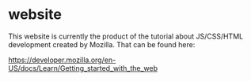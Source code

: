 # website

This website is currently the product of the tutorial about JS/CSS/HTML
development created by Mozilla. That can be found here:

https://developer.mozilla.org/en-US/docs/Learn/Getting_started_with_the_web

